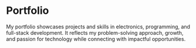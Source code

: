 # Portfolio
My portfolio showcases projects and skills in electronics, programming, and full-stack development. It reflects my problem-solving approach, growth, and passion for technology while connecting with impactful opportunities.
